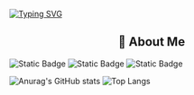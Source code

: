 [![Typing SVG](https://readme-typing-svg.demolab.com?font=&size=30&pause=1000&color=9765F7&center=%E7%9C%9F&vCenter=%E7%9C%9F&repeat=%E7%9C%9F&random=%E5%81%87&width=935&lines=%E6%81%AD%E5%96%9C%E5%BC%80%E5%90%AF%E5%AE%9D%E8%97%8F%EF%BC%9Atype-%E4%BA%91%E7%9A%84%E4%BB%93%E5%BA%93)](https://git.io/typing-svg)

<h2 height="200px" align="center">🎉 About Me</h2>

![Static Badge](https://img.shields.io/badge/https%3A%2F%2Fimg.shields.io%2Fbadge%2Fany_text-%E7%A8%80%E5%9C%9F%E6%8E%98%E9%87%91-blue?logo=xitu&label=juejin)
![Static Badge](https://img.shields.io/badge/https%3A%2F%2Fimg.shields.io%2Fbadge%2Fany_text-%E5%8D%9A%E5%AE%A2-blue?logo=csdn&label=CSDN&color=red)
![Static Badge](https://img.shields.io/badge/https%3A%2F%2Fimg.shields.io%2Fbadge%2Fany_text-B%E7%AB%99-blue?logo=blibli&label=blibli&color=rgb(255%2C%20107%2C%20243))

![Anurag's GitHub stats](https://github-readme-stats.vercel.app/api?username=2648782102&show_icons=true&rank_icon=github)
![Top Langs](https://github-readme-stats.vercel.app/api/top-langs/?username=2648782102&size_weight=0.5&count_weight=0.5)

